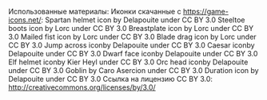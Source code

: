 Использованные материалы:
Иконки скачанные с https://game-icons.net/:
Spartan helmet icon by Delapouite under CC BY 3.0
Steeltoe boots icon by Lorc under CC BY 3.0
Breastplate icon by Lorc under CC BY 3.0
Mailed fist icon by Lorc under CC BY 3.0
Blade drag icon by Lorc under CC BY 3.0
Jump across iconby Delapouite under CC BY 3.0
Caesar iconby Delapouite under CC BY 3.0
Dwarf face iconby Delapouite under CC BY 3.0
Elf helmet iconby Kier Heyl under CC BY 3.0
Orc head iconby Delapouite under CC BY 3.0
Goblin by Caro Asercion under CC BY 3.0
Duration icon by Delapouite under CC BY 3.0
Ссылка на лицензию СС BY 3.0: http://creativecommons.org/licenses/by/3.0/
